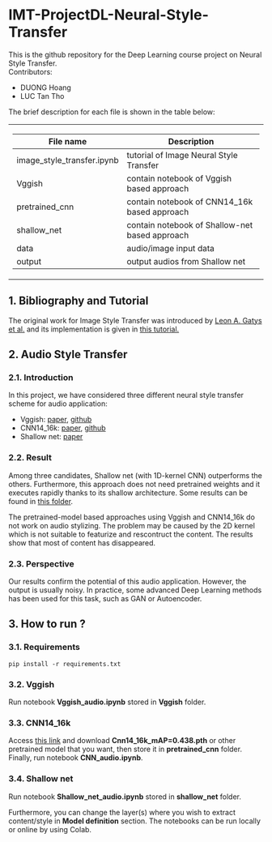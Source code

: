 # IMT-ProjectDL-Neural-Style-Transfer
This is the github repository for the Deep Learning course project on Neural Style Transfer.  
Contributors:
- DUONG Hoang
- LUC Tan Tho

The brief description for each file is shown in the table below:

<table>
<tr><td>

| File name | Description |
|-----------|-------------|
|image_style_transfer.ipynb|tutorial of Image Neural Style Transfer|
|Vggish|contain notebook of Vggish based approach|
|pretrained_cnn|contain notebook of CNN14_16k based approach|
|shallow_net|contain notebook of Shallow-net based approach|
|data|audio/image input data|
|output|output audios from Shallow net|

</td></tr> </table>

## 1. Bibliography and Tutorial
The original work for Image Style Transfer was introduced by [Leon A. Gatys et al.](https://arxiv.org/pdf/1508.06576.pdf) and its implementation is given in [this tutorial.](https://pytorch.org/tutorials/advanced/neural_style_tutorial.html)

## 2. Audio Style Transfer
### 2.1. Introduction
In this project, we have considered three different neural style transfer scheme for audio application:
- Vggish: [paper](https://arxiv.org/pdf/1609.09430.pdf), [github]()
- CNN14_16k: [paper](https://arxiv.org/pdf/1912.10211.pdf), [github](https://github.com/qiuqiangkong/audioset_tagging_cnn)
- Shallow net: [paper](https://hal.science/hal-01626389/document)

### 2.2. Result
Among three candidates, Shallow net (with 1D-kernel CNN) outperforms the others. Furthermore, this approach does not need pretrained weights and it executes rapidly thanks to its shallow architecture. Some results can be found in [this folder](output).

The pretrained-model based approaches using Vggish and CNN14_16k do not work on audio stylizing. The problem may be caused by the 2D kernel which is not suitable to featurize and rescontruct the content. The results show that most of content has disappeared.

### 2.3. Perspective
Our results confirm the potential of this audio application. However, the output is usually noisy. In practice, some advanced Deep Learning methods has been used for this task, such as GAN or Autoencoder.

## 3. How to run ?
### 3.1. Requirements
```
pip install -r requirements.txt
```

### 3.2. Vggish
Run notebook **Vggish_audio.ipynb** stored in **Vggish** folder.

### 3.3. CNN14_16k
Access [this link](https://zenodo.org/records/3987831) and download **Cnn14_16k_mAP=0.438.pth** or other pretrained model that you want, then store it in **pretrained_cnn** folder. Finally, run notebook **CNN_audio.ipynb**.

### 3.4. Shallow net
Run notebook **Shallow_net_audio.ipynb** stored in **shallow_net** folder.

Furthermore, you can change the layer(s) where you wish to extract content/style in **Model definition** section. The notebooks can be run locally or online by using Colab.